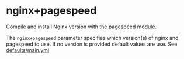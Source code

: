 # nginx+pagespeed

Compile and install Nginx version with the pagespeed module.


The `nginx+pagespeed` parameter specifies which version(s) of nginx and pagespeed to use.
If no version is provided default values are use. See [defaults/main.yml](defaults/main.yml)
